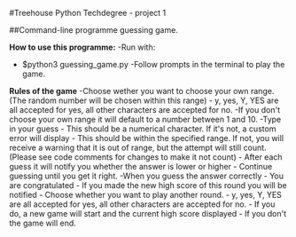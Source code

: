 #Treehouse Python Techdegree - project 1

##Command-line programme guessing game. 

**How to use this programme:**
-Run with:
 - $python3 guessing_game.py
-Follow prompts in the terminal to play the game. 

**Rules of the game**
-Choose wether you want to choose your own range. (The random number will be chosen within this range)
    - y, yes, Y, YES are all accepted for yes, all other characters are accepted for no.
-If you don't choose your own range it will default to a number between 1 and 10.
-Type in your guess
    - This should be a numerical character. If it's not, a custom error will display
    - This should be within the specified range. If not, you will receive a warning that it is out of range, but the attempt will still count. (Please see code comments for changes to make it not count)
    - After each guess it will notify you whether the answer is lower or higher
    - Continue guessing until you get it right.
-When you guess the answer correctly
    - You are congratulated
    - If you made the new high score of this round you will be notified
    - Choose whether you want to play another round.
        - y, yes, Y, YES are all accepted for yes, all other characters are accepted for no.
        - If you do, a new game will start and the current high score displayed
        - If you don't the game will end. 

